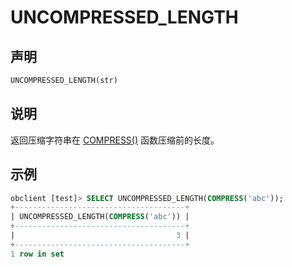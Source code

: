 # UNCOMPRESSED_LENGTH

## 声明

```sql
UNCOMPRESSED_LENGTH(str)
```

## 说明

返回压缩字符串在 [COMPRESS()](../500.encryption-and-compression-functions-of-mysql-mode/300.compress-of-mysql-mode.md) 函数压缩前的长度。

## 示例

```sql
obclient [test]> SELECT UNCOMPRESSED_LENGTH(COMPRESS('abc'));
+--------------------------------------+
| UNCOMPRESSED_LENGTH(COMPRESS('abc')) |
+--------------------------------------+
|                                    3 |
+--------------------------------------+
1 row in set
```
